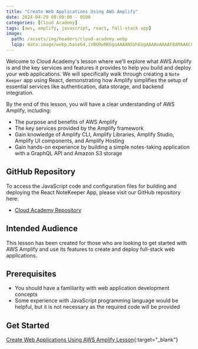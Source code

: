 ```yaml
---
title: "Create Web Applications Using AWS Amplify"
date: 2024-04-29 08:00:00 - 0500
categories: [Cloud Academy]
tags: [aws, amplify, javascript, react, full-stack app]
image: 
  path: /assets/img/headers/cloud-academy.webp
  lqip: data:image/webp;base64,iVBORw0KGgoAAAANSUhEUgAAAAoAAAAFBAMAAACOSmBbAAAAG1BMVEUEXNwBWdsSauMFXNwAWdxPk+lQk+kSZdwBWtzJGCWRAAAAHElEQVQIHWNgYBBkAAElEGES5gyiykEEQwcDAwAWbgIAaLKegQAAAABJRU5ErkJggg==
---
```


Welcome to Cloud Academy's lesson where we’ll explore what AWS Amplify is and the key services and features it provides to help you build and deploy your web applications. We will specifically walk through creating a `Note Keeper` app using React, demonstrating how Amplify simplifies the setup of essential services like authentication, data storage, and backend integration. 

By the end of this lesson, you will have a clear understanding of AWS Amplify, including:
- The purpose and benefits of AWS Amplify
- The key services provided by the Amplify framework
- Gain knowledge of Amplify CLI, Amplify Libraries, Amplify Studio, Amplify UI components, and Amplify Hosting
- Gain hands-on experience by building a simple notes-taking application with a GraphQL API and Amazon S3 storage

## GitHub Repository
To access the JavaScript code and configuration files for building and deploying the React NoteKeeper App, please visit our GitHub repository here:
- <a href="https://github.com/cloudacademy/create-web-applications-using-aws-amplify" target="_blank">Cloud Academy Repository</a>

## Intended Audience
This lesson has been created for those who are looking to get started with AWS Amplify and use its features to create and deploy full-stack web applications.

## Prerequisites
- You should have a familiarity with web application development concepts
- Some experience with JavaScript programming language would be helpful, but it is not necessary as the required code will be provided

## Get Started
[Create Web Applications Using AWS Amplify Lesson](https://cloudacademy.com/course/create-web-applications-using-aws-amplify-1/introduction-15042024201555/){:target="_blank"}
